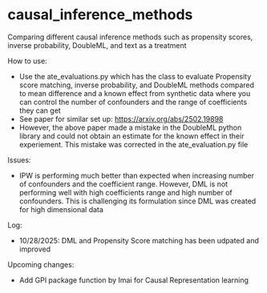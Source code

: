 # causal_inference_methods
Comparing different causal inference methods such as propensity scores, inverse probability, DoubleML, and text as a treatment

How to use: 
- Use the ate_evaluations.py which has the class to evaluate Propensity score matching, inverse probability, and DoubleML methods compared to mean difference and a known effect from synthetic data where you can control the number of confounders and the range of coefficients they can get
- See paper for similar set up: https://arxiv.org/abs/2502.19898
- However, the above paper made a mistake in the DoubleML python library and could not obtain an estimate for the known effect in their experiement. This mistake was corrected in the ate_evaluation.py file 

Issues: 
- IPW is performing much better than expected when increasing number of confounders and the coefficient range. However, DML is not performing well with high coefficients range and high number of confounders. This is challenging its formulation since DML was created for high dimensional data

Log: 
- 10/28/2025: DML and Propensity Score matching has been udpated and improved

Upcoming changes: 
- Add GPI package function by Imai for Causal Representation learning 
